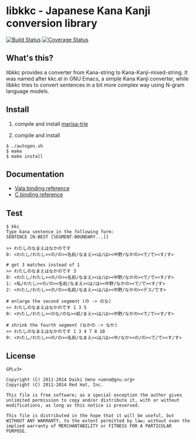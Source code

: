 libkkc - Japanese Kana Kanji conversion library
======
[![Build Status](https://travis-ci.org/ueno/libkkc.svg?branch=master)](https://travis-ci.org/ueno/libkkc) [![Coverage Status](https://img.shields.io/coveralls/ueno/libkkc.svg)](https://coveralls.io/r/ueno/libkkc)

What's this?
------

libkkc provides a converter from Kana-string to
Kana-Kanji-mixed-string.  It was named after kkc.el in GNU Emacs, a
simple Kana Kanji converter, while libkkc tries to convert sentences
in a bit more complex way using N-gram language models.

Install
------

1. compile and install [marisa-trie](https://github.com/s-yata/marisa-trie)

2. compile and install

```
$ ./autogen.sh
$ make
$ make install
```

Documentation
------

* [Vala binding reference](https://ueno.github.io/libkkc/vala/)
* [C binding reference](https://ueno.github.io/libkkc/c/)

Test
------
```
$ kkc
Type kana sentence in the following form:
SENTENCE [N-BEST [SEGMENT-BOUNDARY...]]

>> わたしのなまえはなかのです
0: <わたし/わたし><の/の><名前/なまえ><は/は><中野/なかの><で/で><す/す>

# get 3 matches instead of 1
>> わたしのなまえはなかのです 3
0: <わたし/わたし><の/の><名前/なまえ><は/は><中野/なかの><で/で><す/す>
1: <私/わたし><の/の><名前/なまえ><は/は><中野/なかの><で/で><す/す>
2: <わたし/わたし><の/の><名前/なまえ><は/は><中野/なかの><デス/です>

# enlarge the second segment (の -> のな)
>> わたしのなまえはなかのです 1 3 5
0: <わたし/わたし><のな/のな><前/まえ><は/は><中野/なかの><で/で><す/す>

# shrink the fourth segment (なかの -> なか)
>> わたしのなまえはなかのです 1 3 4 7 8 10
0: <わたし/わたし><の/の><名前/なまえ><は/は><中/なか><の/の><で/で><す/す>
```

License
------
```
GPLv3+

Copyright (C) 2011-2014 Daiki Ueno <ueno@gnu.org>
Copyright (C) 2011-2014 Red Hat, Inc.

This file is free software; as a special exception the author gives
unlimited permission to copy and/or distribute it, with or without
modifications, as long as this notice is preserved.

This file is distributed in the hope that it will be useful, but
WITHOUT ANY WARRANTY, to the extent permitted by law; without even the
implied warranty of MERCHANTABILITY or FITNESS FOR A PARTICULAR PURPOSE.
```
